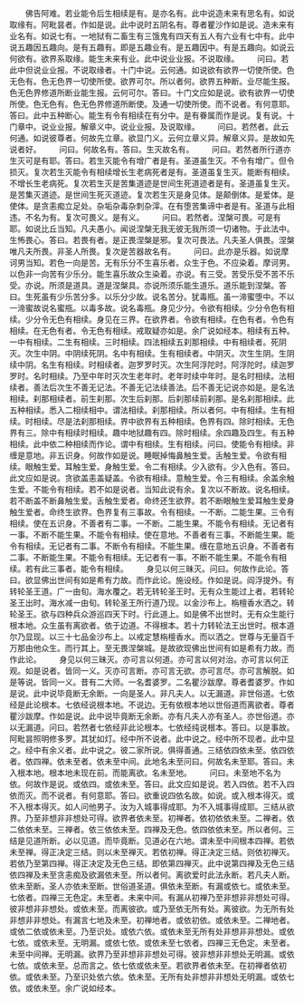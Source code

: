 <!-- { "loadSidebar": true } -->
　　佛告阿难。若业能令后生相续是有。是亦名有。此中说造未来有思名有。如说取缘有。阿毗昙者。作如是说。此中说时五阴名有。尊者瞿沙作如是说。造未来有业名有。如说七有。一地狱有二畜生有三饿鬼有四天有五人有六业有七中有。此中说五趣因五趣向。是有五趣有。即是五趣业有。是五趣因中。有是五趣向。如说云何欲有。欲界系取缘。能生未来有业。此中说业业报。不说取缘。
　　问曰。若此中但说业业报。不说取缘者。十门中说。云何通。如说欲有欲界一切使所使。色无色有。色无色界一切使所使。欲界可尔。所以者何。欲界五种断。业尽能生报。色无色界修道所断业能生报。云何可尔。答曰。十门文应如是说。欲有欲界一切使所使。色无色有。色无色界修道所断使。及通一切使所使。而不说者。有何意耶。答曰。此中五种断心。能生有令有相续在有分中。是有眷属而作是说。复有说。十门章中。说业业报。解章义中。说业业报。及说取缘。
　　问曰。若然者。此云何通。如说彼尊者。何故先立章。欲显门义。云何立章义异。解章义异。是故如先说者好。
　　问曰。何故名有。答曰。生灭故名有。
　　问曰。若然者所行道亦生灭可是有耶。答曰。若生灭能令有增广者是有。圣道虽生灭。不令有增广。但令损灭。复次若生灭能令有相续增长生老病死者是有。圣道虽复生灭。能断有相续。不增长生老病死。复次若生灭是苦集道迹是世间生死道迹者是有。圣道虽复生灭。是苦集灭道迹。是世间生死灭道迹。复次若生灭是身见体。是颠倒体。是爱体。是使体。是贪恚痴立足处。杂垢杂毒杂刺杂滓。在有堕苦集谛中者是有。圣道与此相违。不名为有。复次可畏义。是有义。
　　问曰。若然者。涅槃可畏。可是有耶。如说比丘当知。凡夫愚小。闻说涅槃无我无彼无我所须一切诸物。于此法中。生怖畏心。答曰。若畏有者。是正畏涅槃是邪。复次可畏法。凡夫圣人俱畏。涅槃唯凡夫所畏。非圣人所畏。复次是苦器故名有。
　　问曰。此亦是乐器。如说摩诃男当知。若色一向是苦。无有乐分不生喜乐者。众生于色。不应染着。摩诃男。以色非一向苦有少乐分。能生喜乐故众生染着。亦说。有三受。苦受乐受不苦不乐受。亦说。所须是道具。道是涅槃具。亦说所须乐能生道乐。道乐能到涅槃。答曰。生死虽有少乐苦分多。以乐分少故。说名苦分。犹毒瓶。虽一渧蜜堕中。不以一渧蜜故说名蜜瓶。以毒多故。说名毒瓶。身见少分。令欲有相续。少分令色有相续。少分令无色有相续。身见在三界。在欲界者。令欲有相续。在色有者。令色有相续。在无色有者。令无色有相续。戒取疑亦如是。余广说如经本。相续有五种。一中有相续。二生有相续。三时相续。四法相续五刹那相续。中有相续者。死阴灭。次生中阴。中阴续死阴。名中有相续。生有相续者。中阴灭。次生生阴。生阴续中阴。名生有相续。时相续者。迦罗罗时灭。次生阿浮陀时。阿浮陀时。续迦罗罗时。名时相续。乃至中年时灭次生老年时。老年时续中年时。是名时相续。法相续者。善法后次生不善无记法。不善无记法续善法。后不善无记说亦如是。是名法相续。刹那相续者。前生刹那。次生后刹那。后刹那续前刹那。是名刹那相续。此五种相续。悉入二相续相中。谓法相续。刹那相续。所以者何。中有相续。生有相续。时相续。尽是法刹那相续。界中欲界有五种相续。色界有四。除时相续。无色界有三。除中有相续时相续。趣中地狱趣有四。除时相续。余四趣及四生。有五种相续。此中依二种相续而作论。谓中有相续。生有相续。问曰。使能令有相续。非缠是意地。非五识身。何故作如是说。睡眠掉悔鼻触生爱。舌触生爱。令欲有相续。眼触生爱。耳触生爱。身触生爱。令二有相续。少入欲有。少入色有。答曰。此文应如是说。贪欲盖恚盖疑盖。令欲有相续。意触生爱。令三有相续。余盖余触生爱。不能令有相续。若不如是说者。当知此说有余。复次以不断故。说名相续。若不断盖不断鼻触生爱。舌触生爱者。命终还生欲界。若不断眼触生爱耳触生爱身触生爱者。命终生欲界。色界复有三事故。令有相续。一不断。二能生果。三令有相续。使在五识身。不善者有二事。一不断。二能生果。不能令有相续。无记者有一事。不断不能生果。不能令有相续。使在意地。不善者有三事。不断能生果。能令有相续。无记者有二事。不断令有相续。不能生果。缠在意地五识身。不善者有二事。不断能生果。不能令有相续。无记者有一事。不断不能生果。不能令有相续。若有此三事者。能令有相续。
　　身见以何三昧灭。问曰。何故作此论。答曰。欲显佛出世间有如是希有力故。而作此论。施设经。作如是说。阎浮提外。有转轮圣王道。广一由旬。海水覆之。若无转轮圣王时。无有众生能过上者。若转轮圣王出时。海水减一由旬。转轮圣王所行道乃现。以金沙布上。栴檀香水洒之。转轮圣王。欲与四种兵众游巡四天下时。行此道上。如是佛不出世时。无有众生能行根本地。众生虽有离欲者。依于边道。不得根本。若十力转轮法王出世时。根本道尔乃显现。以三十七品金沙布上。以戒定慧栴檀香水。而以洒之。世尊与无量百千万那由他众生。而行其上。至无畏涅槃城。是故欲现佛出世间有如是希有力故。而作此论。
　　身见以何三昧灭。亦可言以何道。亦可言以何对治。亦可言以何正观。如是说者。皆同一义。灭亦可言断。亦可言无欲。亦可言尽。亦可言解脱。如是等说。皆同一义。昔有二大师。一名耆婆罗。二名瞿沙跋摩。尊者耆婆罗。作如是说。此中说毕竟断无余断。一向是圣人。非凡夫人。以无漏道。非世俗道。七依经是此论根本。七依经说根本地。不说边。无有依根本地以世俗道而离欲者。尊者瞿沙跋摩。作如是说。此中说毕竟断无余断。亦有凡夫人亦有圣人。亦世俗道。亦以无漏道。问曰。若然者七依经非此论根本。七依经纯说根本。答曰。以是事故。阿毗昙照明修多罗。其犹如灯。经中所不说者。此中说之。经中所不现者。此中显之。经中有余义者。此中说之。彼二家所说。俱得善通。三结依四依未至。依四依者。依四禅。依未至者。依未至中间。此地名未至问曰。何故名未至耶。答曰。未入根本地。根本地未现在前。而能离欲。名未至地。
　　问曰。未至地不名为依。何故作是说。或依四。或依未至。答曰。此文应如是说。若入四依。若不入四依而灭。而不说者。有何意耶。答曰。欲重说四依名故。如说。或入根本得灭。或不入根本得灭。如人问他男子。汝为入城事得成耶。为不入城事得成耶。三结从欲界。乃至非想非非想处可得。欲界者依未至。初禅者。依初依依未至。二禅者。依二依依未至。三禅者。依三依依未至。四禅及无色。依四依依未至。所以者何。三结是见道所断。必以见道。而毕竟断。见道必在六地。谓未至中间根本四禅。若依未至禅。得正决定三结。则以未至禅灭。若依初禅。得正决定三结。则依初禅灭。若依乃至第四禅。得正决定及无色三结。即依第四禅灭。此中说第四禅及无色三结依四禅及未至贪恚痴及欲漏依未至。所以者何。离欲爱时此法永断。若凡夫人断。依未至断。圣人亦依未至断。世俗道圣道。俱依未至断。有漏或依七。或依未至。七依者。四禅三无色定。未至者。未来中间。有漏从初禅乃至非想非非想处可得。彼非想非非想处。或依未至。而离彼欲。或乃至依无所有处。离彼欲。为无所有处非想非非想处。有漏言七地及未至。初禅地者。或依初依。或依未至。二禅地者。或依二依或依未至。乃至识处。或依六依。或依未至无所有处非想非非想处。或依七依。或依未至。无明漏。或依七依。或依未至七依者。四禅三无色定。未至者。未至中间禅。无明漏。欲界乃至非想非非想处可得。彼非想非非想处无明漏。或依七依。或依未至。总而言之。依七依或依未至。若欲界者依未至。在初禅者依初依。或依未至。乃至识处依六依。依未至。无所有处非想非非想处无明漏。或依七依。或依未至。余广说如经本。
